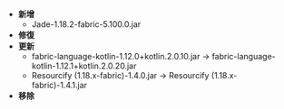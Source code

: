 - **新增**
    - Jade-1.18.2-fabric-5.100.0.jar
- **修復**
- **更新**
    - fabric-language-kotlin-1.12.0+kotlin.2.0.10.jar -> fabric-language-kotlin-1.12.1+kotlin.2.0.20.jar
    - Resourcify (1.18.x-fabric)-1.4.0.jar -> Resourcify (1.18.x-fabric)-1.4.1.jar
- **移除**